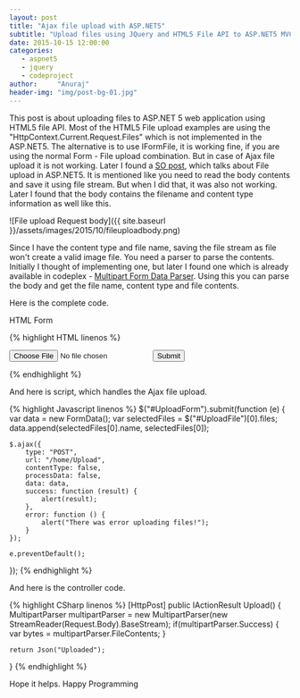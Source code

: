 ```yaml
---
layout: post
title: "Ajax file upload with ASP.NET5"
subtitle: "Upload files using JQuery and HTML5 File API to ASP.NET5 MVC6 web application"
date: 2015-10-15 12:00:00
categories: 
   - aspnet5
   - jquery
   - codeproject
author:     "Anuraj"
header-img: "img/post-bg-01.jpg"
---
```

This post is about uploading files to ASP.NET 5 web application using HTML5 file API. Most of the HTML5 File upload examples are using the "HttpContext.Current.Request.Files"  which is not implemented in the ASP.NET5. The alternative is to use IFormFile, it is working fine, if you are using the normal Form - File upload combination. But in case of Ajax file upload it is not working. Later I found a [SO post](http://stackoverflow.com/a/26445416/38024), which talks about File upload in ASP.NET5. It is mentioned like you need to read the body contents and save it using file stream. But when I did that, it was also not working. Later I found that the body contains the filename and content type information as well like this.

![File upload Request body]({{ site.baseurl }}/assets/images/2015/10/fileuploadbody.png)

Since I have the content type and file name, saving the file stream as file won't create a valid image file. You need a parser to parse the contents. Initially I thought of implementing one, but later I found one which is already available in codeplex - [Multipart Form Data Parser](http://multipartparser.codeplex.com/). Using this you can parse the body and get the file name, content type and file contents. 

Here is the complete code. 

HTML Form

{% highlight HTML linenos %}
<form id="UploadForm" asp-action="upload" asp-controller="home">
    <input class="form-control" type="file" name="UploadFile" id="UploadFile" accept="image/*" />
    <input type="submit" value="Submit" class="btn btn-default" />   
</form>
{% endhighlight %}

And here is script, which handles the Ajax file upload.

{% highlight Javascript linenos %}
$("#UploadForm").submit(function (e) {
	var data = new FormData();
	var selectedFiles = $("#UploadFile")[0].files;
	data.append(selectedFiles[0].name, selectedFiles[0]);

	$.ajax({
		type: "POST",
		url: "/home/Upload",
		contentType: false,
		processData: false,
		data: data,
		success: function (result) {
			alert(result);
		},
		error: function () {
			alert("There was error uploading files!");
		}
	});

	e.preventDefault();
});
{% endhighlight %}

And here is the controller code.

{% highlight CSharp linenos %}
[HttpPost]
public IActionResult Upload()
{
    MultipartParser multipartParser = 
        new MultipartParser(new StreamReader(Request.Body).BaseStream);
    if(multipartParser.Success)
    {
        var bytes = multipartParser.FileContents;
    }
    
    return Json("Uploaded");
}
{% endhighlight %}

Hope it helps. Happy Programming